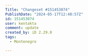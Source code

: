 ```yaml
---
Title: "Changeset #151453074"
PublishDate: "2024-05-17T12:48:57Z"
id: 151453074
user: kentakta
comment: update
created_by: iD 2.29.0
tags:
  - Montenegro

---
```

